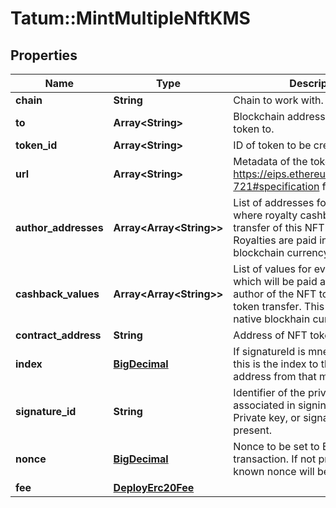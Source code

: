# Tatum::MintMultipleNftKMS

## Properties
Name | Type | Description | Notes
------------ | ------------- | ------------- | -------------
**chain** | **String** | Chain to work with. | 
**to** | **Array&lt;String&gt;** | Blockchain address to send NFT token to. | 
**token_id** | **Array&lt;String&gt;** | ID of token to be created. | 
**url** | **Array&lt;String&gt;** | Metadata of the token. See https://eips.ethereum.org/EIPS/eip-721#specification for more details. | 
**author_addresses** | **Array&lt;Array&lt;String&gt;&gt;** | List of addresses for every token, where royalty cashback for every transfer of this NFT will be send. Royalties are paid in native blockchain currency, ETH or BSC. | [optional] 
**cashback_values** | **Array&lt;Array&lt;String&gt;&gt;** | List of values for every token, which will be paid as a royalty for author of the NFT token with every token transfer. This is exact value in native blockhain currency. | [optional] 
**contract_address** | **String** | Address of NFT token | 
**index** | [**BigDecimal**](BigDecimal.md) | If signatureId is mnemonic-based, this is the index to the specific address from that mnemonic. | [optional] 
**signature_id** | **String** | Identifier of the private key associated in signing application. Private key, or signature Id must be present. | 
**nonce** | [**BigDecimal**](BigDecimal.md) | Nonce to be set to Ethereum transaction. If not present, last known nonce will be used. | [optional] 
**fee** | [**DeployErc20Fee**](DeployErc20Fee.md) |  | [optional] 

